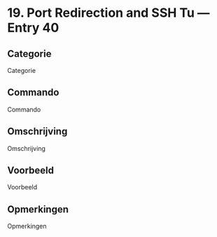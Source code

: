 # 19. Port Redirection and SSH Tu — Entry 40

## Categorie

Categorie

## Commando

Commando

## Omschrijving

Omschrijving

## Voorbeeld

Voorbeeld

## Opmerkingen

Opmerkingen

